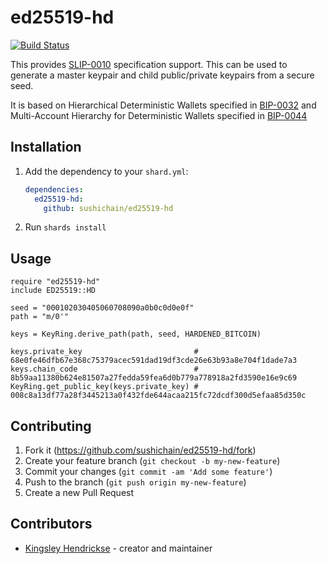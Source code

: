 # ed25519-hd

[![Build Status](https://travis-ci.org/SushiChain/ed25519-hd.svg?branch=master)](https://travis-ci.org/SushiChain/ed25519-hd)

This provides [SLIP-0010](https://github.com/satoshilabs/slips/blob/master/slip-0010.md) specification support. This can be used to generate a master keypair and child public/private keypairs from a secure seed. 

It is based on Hierarchical Deterministic Wallets specified in [BIP-0032](https://github.com/bitcoin/bips/blob/master/bip-0032.mediawiki) and Multi-Account Hierarchy for Deterministic Wallets specified in [BIP-0044](https://github.com/bitcoin/bips/blob/master/bip-0044.mediawiki)

## Installation

1. Add the dependency to your `shard.yml`:

   ```yaml
   dependencies:
     ed25519-hd:
       github: sushichain/ed25519-hd
   ```

2. Run `shards install`

## Usage

```crystal
require "ed25519-hd"
include ED25519::HD

seed = "000102030405060708090a0b0c0d0e0f"
path = "m/0'"

keys = KeyRing.derive_path(path, seed, HARDENED_BITCOIN)

keys.private_key                         # 68e0fe46dfb67e368c75379acec591dad19df3cde26e63b93a8e704f1dade7a3
keys.chain_code                          # 8b59aa11380b624e81507a27fedda59fea6d0b779a778918a2fd3590e16e9c69
KeyRing.get_public_key(keys.private_key) # 008c8a13df77a28f3445213a0f432fde644acaa215fc72dcdf300d5efaa85d350c
```

## Contributing

1. Fork it (<https://github.com/sushichain/ed25519-hd/fork>)
2. Create your feature branch (`git checkout -b my-new-feature`)
3. Commit your changes (`git commit -am 'Add some feature'`)
4. Push to the branch (`git push origin my-new-feature`)
5. Create a new Pull Request

## Contributors

- [Kingsley Hendrickse](https://github.com/kingsleyh) - creator and maintainer
